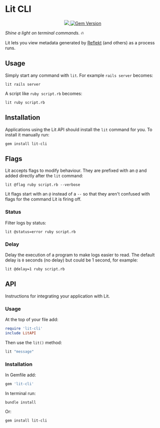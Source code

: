 # Lit CLI

<p align="center">
  <a href="https://www.mozilla.org/MPL/2.0/" alt="MPLv2 License">
    <img src="https://img.shields.io/badge/license-MPLv2-blue.svg" />
  </a>
  <a href="https://rubygems.org/gems/lit-cli">
    <img src="https://badge.fury.io/rb/lit-cli.svg" alt="Gem Version" />
  </a>
</p>

*Shine a light on terminal commands.* 🔥

Lit lets you view metadata generated by [Reflekt](https://reflekt.dev) (and others) as a process runs.

## Usage

Simply start any command with `lit`. For example `rails server` becomes:
```
lit rails server
```

A script like `ruby script.rb` becomes:
```
lit ruby script.rb
```

## Installation

Applications using the Lit API should install the `lit` command for you. To install it manually run:
```
gem install lit-cli
```

## Flags

Lit accepts flags to modify behaviour. They are prefixed with an `@` and added directly after the `lit` command:
```
lit @flag ruby script.rb --verbose
```

Lit flags start with an `@` instead of a `--` so that they aren't confused with flags for the command Lit is firing off.

### Status

Filter logs by status:
```
lit @status=error ruby script.rb
```

### Delay

Delay the execution of a program to make logs easier to read. The default delay is `0` seconds (no delay) but could be 1 second, for example:
```
lit @delay=1 ruby script.rb
```

## API

Instructions for integrating your application with Lit.

### Usage

At the top of your file add:
```ruby
require 'lit-cli'
include LitAPI
```

Then use the `lit()` method:
```ruby
lit "message"
```

### Installation

In Gemfile add:
```ruby
gem 'lit-cli'
```  

In terminal run:
```
bundle install
```

Or:
```
gem install lit-cli
```
